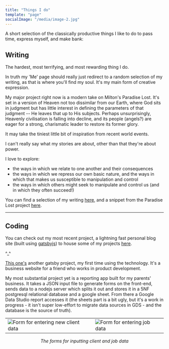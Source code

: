 ```yaml
---
title: "Things I do"
template: "page"
socialImage: "/media/image-2.jpg"
---
```


A short selection of the classically productive things I like to do to pass time, express myself, and make bank:

## Writing

The hardest, most terrifying, and most rewarding thing I do.

In truth my 'Me' page should really just redirect to a random selection of my writing, as that is where you'll find my soul. It's my main form of creative expression.

My major project right now is a modern take on Milton's Paradise Lost. It's set in a version of Heaven not too dissimilar from our Earth, where God sits in judgment but has little interest in defining the parameters of that judgment -- He leaves that up to His subjects. Perhaps unsurprisingly, Heavenly civilisation is falling into decline, and its people (angels?) are eager for a strong, charismatic leader to restore its former glory.

It may take the tiniest little bit of inspiration from recent world events.

I can't really say what my stories are about, other than that they're about power.

I love to explore:

- the ways in which we relate to one another and their consequences
- the ways in which we repress our own basic nature, and the ways in which that makes us susceptible to manipulation and control
- the ways in which others might seek to manipulate and control us (and in which they often succeed!)

You can find a selection of my writing [here](/), and a snippet from the Paradise Lost project [here](/posts/justice-in-an-unjust-world).

---

## Coding

You can check out my most recent project, a lightning fast personal blog site (built using [gatsbyjs](https://www.gatsbyjs.org)) to house some of my projects [here](/).

^\_^

[This one's](https://getproductpeople.com/) another gatsby project, my first time using the technology. It's a business website for a friend who works in product development.

My most substantial project yet is a reporting app built for my parents' business. It takes a JSON input file to generate forms on the front-end, sends data to a nodejs server which splits it out and stores it in a 5NF postgresql relational database and a google sheet. From there a Google Data Studio report accesses it (the sheets part is a bit ugly, but it's a work in progress - it isn't super low-effort to migrate data sources in GDS - and the database is the source of truth).

|                                                              |                                                    |
| ------------------------------------------------------------ | -------------------------------------------------- |
| ![Form for entering new client data](/media/client-form.png) | ![Form for entering job data](/media/job-form.png) |

_<p align="center">The forms for inputting client and job data</p>_
